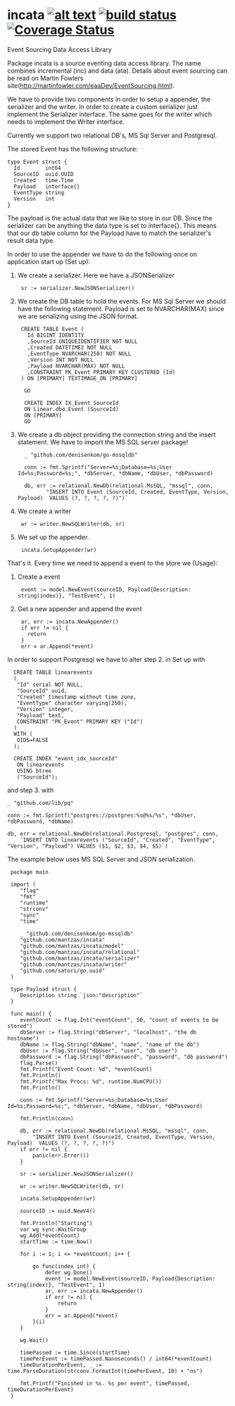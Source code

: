 # incata [![alt text](https://godoc.org/github.com/mantzas/incata?status.png)](https://godoc.org/github.com/mantzas/incata)&nbsp;[![build status](https://img.shields.io/travis/mantzas/incata.svg)](http://travis-ci.org/mantzas/incata)&nbsp;[![Coverage Status](https://coveralls.io/repos/github/mantzas/incata/badge.svg?branch=master)](https://coveralls.io/github/mantzas/incata?branch=master)

Event Sourcing Data Access Library

Package incata is a source eventing data access library. The name combines incremental (inc) and data (ata).
Details about event sourcing can be read on Martin Fowlers site(http://martinfowler.com/eaaDev/EventSourcing.html).

We have to provide two components in order to setup a appender, the serializer and the writer.
In order to create a custom serializer just implement the Serializer interface.
The same goes for the writer which needs to implement the Writer interface.

Currently we support two relational DB's, MS Sql Server and Postgresql.

The stored Event has the following structure:

    type Event struct {
      Id        int64
      SourceID  uuid.UUID
      Created   time.Time
      Payload   interface{}
      EventType string
      Version   int
    }

The payload is the actual data that we like to store in our DB.
Since the serializer can be anything the data type is set to interface{}.
This means that our db table column for the Payload have to match the serializer's result data type.

In order to use the appender we have to do the following once on application start up (Set up):

1. We create a serializer. Here we have a JSONSerializer

        sr := serializer.NewJSONSerializer()

2. We create the DB table to hold the events. For MS Sql Server we should have the following statement.
Payload is set to NVARCHAR(MAX) since we are serializing using the JSON format.

        CREATE TABLE Event (
          Id BIGINT IDENTITY
          ,SourceId UNIQUEIDENTIFIER NOT NULL
          ,Created DATETIME2 NOT NULL
          ,EventType NVARCHAR(250) NOT NULL
          ,Version INT NOT NULL
          ,Payload NVARCHAR(MAX) NOT NULL
          ,CONSTRAINT PK_Event PRIMARY KEY CLUSTERED (Id)
        ) ON [PRIMARY] TEXTIMAGE_ON [PRIMARY]

         GO

         CREATE INDEX IX_Event_SourceId
         ON Linear.dbo.Event (SourceId)
         ON [PRIMARY]
         GO

3. We create a db object providing the connection string and the insert statement. We have to import the MS SQL server package!

         _ "github.com/denisenkom/go-mssqldb"

         conn := fmt.Sprintf("Server=%s;Database=%s;User Id=%s;Password=%s;", *dbServer, *dbName, *dbUser, *dbPassword)

         db, err := relational.NewDb(relational.MsSQL, "mssql", conn,
         		"INSERT INTO Event (SourceId, Created, EventType, Version, Payload)  VALUES (?, ?, ?, ?, ?)")`

4. We create a writer

        wr := writer.NewSQLWriter(db, sr)

5. We set up the appender.

        incata.SetupAppender(wr)


That's it. Every time we need to append a event to the store we (Usage):

  1. Create a event

          event := model.NewEvent(sourceID, Payload{Description: string(index)}, "TestEvent", 1)

  2. Get a new appender and append the event

          ar, err := incata.NewAppender()
          if err != nil {
            return
          }
          err = ar.Append(*event)

In order to support Postgresql we have to alter step 2. in Set up with

      CREATE TABLE linearevents
      (
       "Id" serial NOT NULL,
       "SourceId" uuid,
       "Created" timestamp without time zone,
       "EventType" character varying(250),
       "Version" integer,
       "Payload" text,
       CONSTRAINT "PK_Event" PRIMARY KEY ("Id")
      )
      WITH (
       OIDS=FALSE
      );

      CREATE INDEX "event_idx_sourceId"
       ON linearevents
       USING btree
       ("SourceId");

and step 3. with

    _ "github.com/lib/pq"

    conn := fmt.Sprintf("postgres://postgres:%s@%s/%s", *dbUser, *dbPassword, *dbName)

    db, err = relational.NewDb(relational.Postgresql, "postgres", conn,
    	`INSERT INTO linearevents ("SourceId", "Created", "EventType", "Version", "Payload") VALUES ($1, $2, $3, $4, $5)`)

The example below uses MS SQL Server and JSON serialization.

     package main

     import (
     	"flag"
     	"fmt"
     	"runtime"
     	"strconv"
     	"sync"
     	"time"

     	_ "github.com/denisenkom/go-mssqldb"
     	"github.com/mantzas/incata"
     	"github.com/mantzas/incata/model"
     	"github.com/mantzas/incata/relational"
     	"github.com/mantzas/incata/serializer"
     	"github.com/mantzas/incata/writer"
     	"github.com/satori/go.uuid"
     )

     type Payload struct {
     	Description string `json:"description"`
     }

     func main() {
     	eventCount := flag.Int("eventCount", 50, "count of events to be stored")
     	dbServer := flag.String("dbServer", "localhost", "the db hostname")
     	dbName := flag.String("dbName", "name", "name of the db")
     	dbUser := flag.String("dbUser", "user", "db user")
     	dbPassword := flag.String("dbPassword", "password", "db password")
     	flag.Parse()
     	fmt.Printf("Event Count: %d", *eventCount)
     	fmt.Println()
     	fmt.Printf("Max Procs: %d", runtime.NumCPU())
     	fmt.Println()

     	conn := fmt.Sprintf("Server=%s;Database=%s;User Id=%s;Password=%s;", *dbServer, *dbName, *dbUser, *dbPassword)

     	fmt.Println(conn)

     	db, err := relational.NewDb(relational.MsSQL, "mssql", conn,
     		"INSERT INTO Event (SourceId, Created, EventType, Version, Payload)  VALUES (?, ?, ?, ?, ?)")
     	if err != nil {
     		panic(err.Error())
     	}

     	sr := serializer.NewJSONSerializer()

     	wr := writer.NewSQLWriter(db, sr)

     	incata.SetupAppender(wr)

     	sourceID := uuid.NewV4()

     	fmt.Println("Starting")
     	var wg sync.WaitGroup
     	wg.Add(*eventCount)
     	startTime := time.Now()

     	for i := 1; i <= *eventCount; i++ {

     		go func(index int) {
     			defer wg.Done()
     			event := model.NewEvent(sourceID, Payload{Description: string(index)}, "TestEvent", 1)
     			ar, err := incata.NewAppender()
     			if err != nil {
     				return
     			}
     			err = ar.Append(*event)
     		}(i)
     	}

     	wg.Wait()

     	timePassed := time.Since(startTime)
     	timePerEvent := timePassed.Nanoseconds() / int64(*eventCount)
     	timeDurationPerEvent, _ := time.ParseDuration(strconv.FormatInt(timePerEvent, 10) + "ns")

     	fmt.Printf("Finished in %s. %s per event", timePassed, timeDurationPerEvent)
     }
